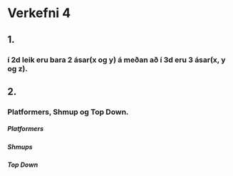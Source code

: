 # Verkefni 4

## 1.  
### í 2d leik eru bara 2 ásar(x og y) á meðan að í 3d eru 3 ásar(x, y og z).

## 2.
### Platformers, Shmup og Top Down.
##### Platformers
##### Shmups
##### Top Down

